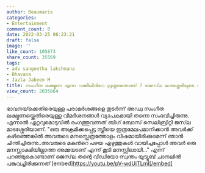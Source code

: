 ```yaml
---
author: Beaumaris
categories:
- Entertainment
comment_count: 0
date: 2022-03-25 06:23:21
draft: false
image: ''
like_count: 105873
share_count: 35569
tags:
- adv sangeetha lakshmana
- Bhavana
- Jazla Jabeen M
title: സംഗീത ലക്ഷ്മണ എന്ന വക്കീലിന്‍റെ പ്രശ്നമെന്താണ് ? ജെസ്‌ല മാടശ്ശേരിയുടെ വീഡിയോ
view_count: 2035864
---
```


ഭാവനയ്‌ക്കെതിരെയുള്ള പരാമർശങ്ങളെ തുടർന്ന് അഡ്വ സംഗീത ലക്ഷ്മണയ്ക്കെതിരെയുള്ള വിമർശനങ്ങൾ വ്യാപകമായി തന്നെ സംഭവിച്ചിരുന്നു. എന്നാൽ ഏറ്റവുമൊടുവിൽ രംഗത്തുവന്നത് ബിഗ് ബോസ് സെലിബ്രിറ്റി ജസ്‌ല മാടശ്ശേരിയാണ്. "ഒരു അക്രമിക്കപ്പെട്ട സ്ത്രീയെ ഇത്രമേലപമാനിക്കാന്‍ അവര്‍ക്ക് കഴിഞ്ഞെങ്കില്‍ അവരുടെ മനസ്സെത്രത്തോളം വിഷമായിരിക്കുമെന്ന് ഞാന്‍ ചിന്തിച്ചിരുന്നു..അവരുടെ മകന്‍റെ പഴയ എഴുത്തുകള്‍ വായിച്ചപ്പോള്‍ അവര്‍ ഒരു മനസ്സാക്ഷിയില്ലാത്ത അമ്മയാണ് എന്ന് കൂടി മനസ്സിലായി..." എന്ന് പറഞ്ഞുകൊണ്ടാണ് ജെസ്‌ല തന്റെ വീഡിയോ സ്വന്തം യൂട്യൂബ് ചാനലിൽ പങ്കുവച്ചിരിക്കുന്നത് [embed]https://youtu.be/pV-wdUiTLmI[/embed]